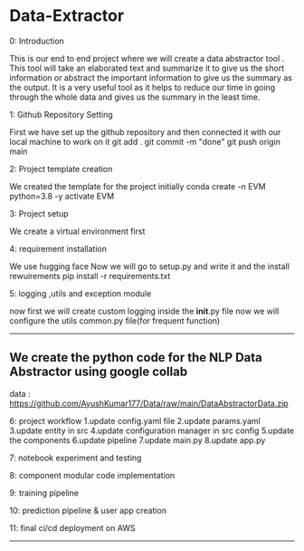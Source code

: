 # Data-Extractor
0: Introduction

This is our end to end project where we will create a data abstractor tool .
This tool will take an elaborated text and summarize it to give us the short information or abstract
the important information to give us the summary as the output.
It is a very useful tool as it helps to reduce our time in going through the whole data and gives us the summary in the least time.


1: Github Repository Setting

First we have set up the github repository and then connected it with our local machine to work on it
    git add .
    git commit -m "done"
    git push origin main

2: Project template creation

We created the template for the project initially
    conda create -n EVM python=3.8 -y
    activate EVM

3: Project setup 

We create a virtual environment first

4: requirement installation

We use hugging face
Now we will go to setup.py and write it
and the install rewuirements
    pip install -r requirements.txt

5: logging ,utils and exception module

now first we will create custom logging inside the __init__.py file
now we will configure the utils common.py file(for frequent function)

-------------------------------------------------------------------------
We create the python code for the NLP Data Abstractor using google collab
-------------------------------------------------------------------------
data : https://github.com/AyushKumar177/Data/raw/main/DataAbstractorData.zip

6: project workflow
    1.update config.yaml file 
    2.update params.yaml
    3.update entity in src
    4.update configuration manager in src config
    5.update the components
    6.update pipeline
    7.update main.py
    8.update app.py

7: notebook experiment and testing


8: component modular code implementation


9: training pipeline


10: prediction pipeline & user app creation


11: final ci/cd deployment on AWS


-----------------------------------------------
 

